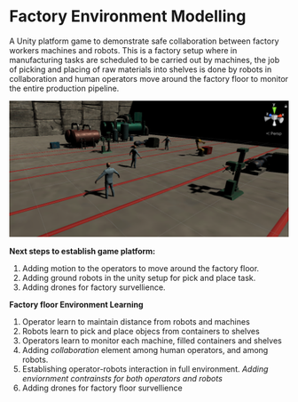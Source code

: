 # Factory Environment Modelling

A Unity platform game to demonstrate safe collaboration between factory workers machines and robots. 
This is a factory setup where in manufacturing tasks are scheduled to be carried out by machines, the job of picking and placing of raw materials into shelves is done by robots in collaboration and human operators move around the factory floor to monitor the entire production pipeline. 

![alt text](figures/environment.PNG)

**Next steps to establish game platform:** 
1. Adding motion to the operators to move around the factory floor. 
2. Adding ground robots in the unity setup for pick and place task. 
3. Adding drones for factory survellience. 

**Factory floor Environment Learning**
1. Operator learn to maintain distance from robots and machines
2. Robots learn to pick and place objecs from containers to shelves
3. Operators learn to monitor each machine, filled containers and shelves
4. Adding *collaboration* element among human operators, and among robots.
5. Establishing operator-robots interaction in full environment. *Adding enviornment contrainsts for both operators and robots*
6. Adding drones for factory floor survellience
